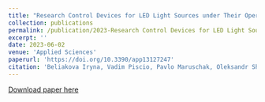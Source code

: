 ```yaml
---
title: "Research Control Devices for LED Light Sources under Their Operating Conditions at Elevated Temperatures"
collection: publications
permalink: /publication/2023-Research Control Devices for LED Light Sources under Their Operating Conditions at Elevated Temperatures
excerpt: ''
date: 2023-06-02
venue: 'Applied Sciences'
paperurl: 'https://doi.org/10.3390/app13127247'
citation: 'Beliakova Iryna, Vadim Piscio, Pavlo Maruschak, Oleksandr Shovkun, Volodymyr Medvid, and Roman Mykhailyshyn, (2023). &quot; Research Control Devices for LED Light Sources under Their Operating Conditions at Elevated Temperatures.&quot; <i>Applied Sciences</i>. 13(12):7247. hhttps://doi.org/10.3390/app13127247.'
---
```

[Download paper here](https://www.mdpi.com/2076-3417/13/12/7247)


